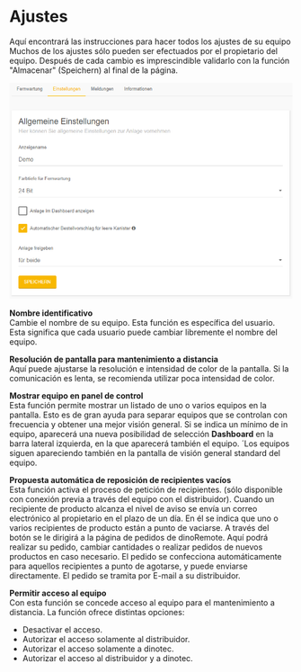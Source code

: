 # Ajustes

Aquí encontrará las instrucciones para hacer todos los ajustes de su equipo
Muchos de los ajustes sólo pueden ser efectuados por el propietario del equipo. 
Después de cada cambio es imprescindible validarlo con la función "Almacenar" (Speichern) al final de la página.

![image alt text](../assets/settings.png)


 **Nombre identificativo**  
Cambie el nombre de su equipo. Esta función es específica del usuario.
Esta significa que cada usuario puede cambiar libremente el nombre del equipo.

 **Resolución de pantalla para mantenimiento a distancia**  
Aquí puede ajustarse la resolución e intensidad de color de la pantalla.
Si la comunicación es lenta, se recomienda utilizar poca intensidad de color.

 **Mostrar equipo en panel de control**  
Esta función permite mostrar un listado de uno o varios equipos en la pantalla.
Esto es de gran ayuda para separar equipos que se controlan con frecuencia y obtener una mejor visión general.
Si se indica un mínimo de in equipo, aparecerá una nueva posibilidad de selección **Dashboard** en la barra lateral izquierda, en la que aparecerá también el equipo.
´Los equipos siguen apareciendo también en la pantalla de visión general standard del equipo.

 **Propuesta automática de reposición de recipientes vacíos**  
Esta función activa el proceso de petición de recipientes.
(sólo disponible con conexión previa a través del equipo con el distribuidor).
Cuando un recipiente de producto alcanza el nivel de aviso se envía un correo electrónico al propietario en el plazo de un día.
En él se indica que uno o varios recipientes de producto están a punto de vaciarse. A través del botón se le dirigirá a la página de pedidos de dinoRemote.
Aquí podrá realizar su pedido, cambiar cantidades o realizar pedidos de nuevos productos en caso necesario.
El pedido se confecciona automáticamente para aquellos recipientes a punto de agotarse, y puede enviarse directamente.
El pedido se tramita por E-mail a su distribuidor.

 **Permitir acceso al equipo**  
Con esta función se concede acceso al equipo para el mantenimiento a distancia. 
La función ofrece distintas opciones:  
+ Desactivar el acceso.
+ Autorizar el acceso solamente al distribuidor.
+ Autorizar el acceso solamente a dinotec.
+ Autorizar el acceso al distribuidor y a dinotec. 
